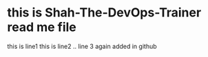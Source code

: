 # this is Shah-The-DevOps-Trainer read me file
this is line1
this is line2  .. 
line 3 again added in github


